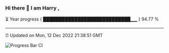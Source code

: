 ### Hi there 👋 I am Harry , 

⏳ Year progress { ████████████████████████████▁▁ } 94.77 %

---

⏰ Updated on Mon, 12 Dec 2022 21:38:51 GMT

![Progress Bar CI](https://github.com/duykhang68/duykhang68/workflows/Progress%20Bar%20CI/badge.svg)
